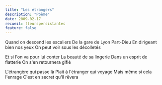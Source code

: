 ```yaml
---
title: "Les étrangers"
description: "Poème"
date: 2009-02-17
recueil: fleurspersistantes
feature: false
---
```


Quand on descend les escaliers
De la gare de Lyon Part-Dieu
En dirigeant bien nos yeux
On peut voir sous les décolletés

Et si l'on va pour lui conter
La beauté de sa lingerie
Dans un esprit de flatterie
On s'en retournera giflé

L'étrangère qui passe là
Plait à l'étranger qui voyage
Mais même si cela l'enrage
C'est en secret qu'il rêvera

